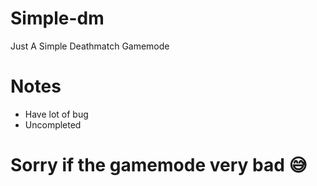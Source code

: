 # Simple-dm
Just A Simple Deathmatch Gamemode

# Notes
- Have lot of bug
- Uncompleted

# Sorry if the gamemode very bad 😅
